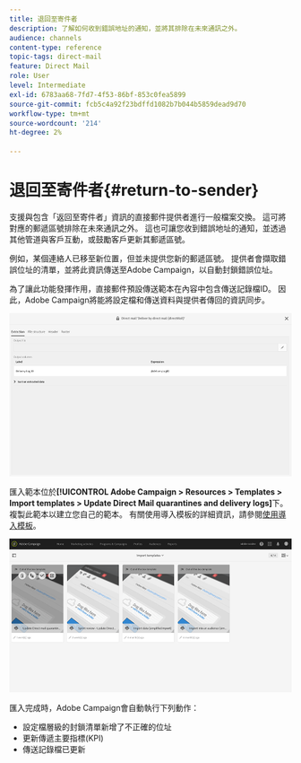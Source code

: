 ```yaml
---
title: 退回至寄件者
description: 了解如何收到錯誤地址的通知，並將其排除在未來通訊之外。
audience: channels
content-type: reference
topic-tags: direct-mail
feature: Direct Mail
role: User
level: Intermediate
exl-id: 6783aa68-7fd7-4f53-86bf-853c0fea5899
source-git-commit: fcb5c4a92f23bdffd1082b7b044b5859dead9d70
workflow-type: tm+mt
source-wordcount: '214'
ht-degree: 2%

---
```


# 退回至寄件者{#return-to-sender}

支援與包含「返回至寄件者」資訊的直接郵件提供者進行一般檔案交換。 這可將對應的郵遞區號排除在未來通訊之外。 這也可讓您收到錯誤地址的通知，並透過其他管道與客戶互動，或鼓勵客戶更新其郵遞區號。

例如，某個連絡人已移至新位置，但並未提供您新的郵遞區號。 提供者會擷取錯誤位址的清單，並將此資訊傳送至Adobe Campaign，以自動封鎖錯誤位址。

為了讓此功能發揮作用，直接郵件預設傳送範本在內容中包含傳送記錄檔ID。 因此，Adobe Campaign將能將設定檔和傳送資料與提供者傳回的資訊同步。

![](assets/direct_mail_return_sender_1.png)

匯入範本位於&#x200B;**[!UICONTROL Adobe Campaign > Resources > Templates > Import templates > Update Direct Mail quarantines and delivery logs]**&#x200B;下。 複製此範本以建立您自己的範本。 有關使用導入模板的詳細資訊，請參閱[使用導入模板](../../automating/using/importing-data-with-import-templates.md#setting-up-import-templates)。

![](assets/direct_mail_return_sender_2.png)

匯入完成時，Adobe Campaign會自動執行下列動作：

* 設定檔層級的封鎖清單新增了不正確的位址
* 更新傳遞主要指標(KPI)
* 傳送記錄檔已更新
